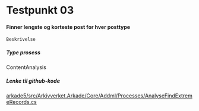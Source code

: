 # Testpunkt 03
#### Finner lengste og korteste post for hver posttype

```
Beskrivelse
```

##### Type prosess
ContentAnalysis

##### Lenke til github-kode
[arkade5/src/Arkivverket.Arkade/Core/Addml/Processes/AnalyseFindExtremeRecords.cs](https://github.com/arkivverket/arkade5/blob/master/src/Arkivverket.Arkade/Core/Addml/Processes/AnalyseFindExtremeRecords.cs)